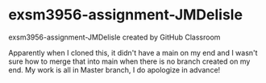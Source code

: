 # exsm3956-assignment-JMDelisle
exsm3956-assignment-JMDelisle created by GitHub Classroom


Apparently when I cloned this, it didn't have a main on my end and I wasn't sure how to merge that into main when there is no branch created on my end. My work is all in Master branch, I do apologize in advance! 
